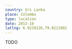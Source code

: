 ```yaml
---
country: Sri Lanka
place: Colombo
type: location
date: 2013-10
latlng: 6.9219226,79.8211001
---
```


TODO
